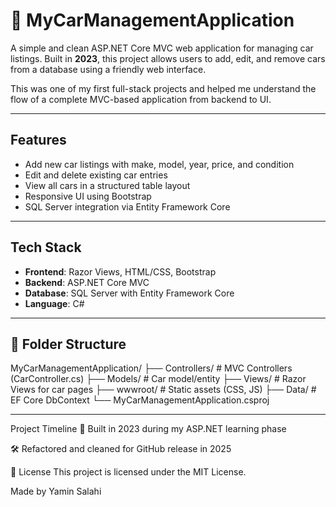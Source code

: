 # 🚗 MyCarManagementApplication

A simple and clean ASP.NET Core MVC web application for managing car listings. Built in **2023**, this project allows users to add, edit, and remove cars from a database using a friendly web interface.

This was one of my first full-stack projects and helped me understand the flow of a complete MVC-based application from backend to UI.

---

## Features

- Add new car listings with make, model, year, price, and condition
- Edit and delete existing car entries
- View all cars in a structured table layout
- Responsive UI using Bootstrap
- SQL Server integration via Entity Framework Core

---

## Tech Stack

- **Frontend**: Razor Views, HTML/CSS, Bootstrap
- **Backend**: ASP.NET Core MVC
- **Database**: SQL Server with Entity Framework Core
- **Language**: C#

---

## 📁 Folder Structure

MyCarManagementApplication/
├── Controllers/ # MVC Controllers (CarController.cs)
├── Models/ # Car model/entity
├── Views/ # Razor Views for car pages
├── wwwroot/ # Static assets (CSS, JS)
├── Data/ # EF Core DbContext
└── MyCarManagementApplication.csproj

---
Project Timeline
📌 Built in 2023 during my ASP.NET learning phase

🛠️ Refactored and cleaned for GitHub release in 2025

🪪 License
This project is licensed under the MIT License.

Made by Yamin Salahi
